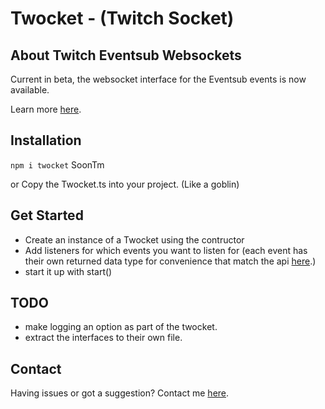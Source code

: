 # Twocket - (Twitch Socket)

## About Twitch Eventsub Websockets

Current in beta, the websocket interface for the Eventsub events is now available. 

Learn more [here](https://dev.twitch.tv/docs/eventsub/handling-websocket-events).

## Installation

```npm i twocket``` SoonTm

or Copy the Twocket.ts into your project. (Like a goblin)

## Get Started
 - Create an instance of a Twocket using the contructor
 - Add listeners for which events you want to listen for (each event has their own returned data type for convenience that match the api [here](https://dev.twitch.tv/docs/eventsub/eventsub-subscription-types).)
 - start it up with start()

## TODO 

 - make logging an option as part of the twocket.
 - extract the interfaces to their own file.

## Contact

Having issues or got a suggestion? Contact me [here](https://linktr.ee/ghostlytuna).